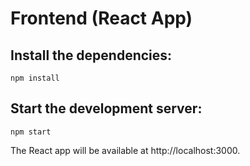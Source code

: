# Frontend (React App)

## Install the dependencies:

`npm install`

## Start the development server:

`npm start`

The React app will be available at http://localhost:3000.
